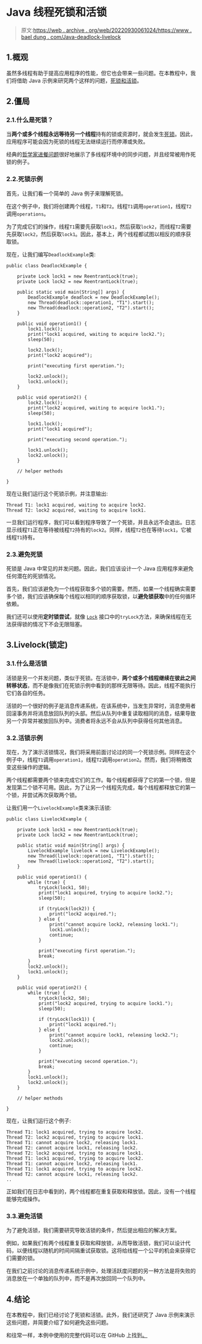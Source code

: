 # Java 线程死锁和活锁

> 原文:[https://web . archive . org/web/20220930061024/https://www . bael dung . com/Java-deadlock-livelock](https://web.archive.org/web/20220930061024/https://www.baeldung.com/java-deadlock-livelock)

## 1.概观

虽然多线程有助于提高应用程序的性能，但它也会带来一些问题。在本教程中，我们将借助 Java 示例来研究两个这样的问题，[死锁和活锁](/web/20220627093650/https://www.baeldung.com/cs/deadlock-livelock-starvation)。

## 2.僵局

### 2.1.什么是死锁？

当**两个或多个线程永远等待另一个线程**持有的锁或资源时，就会发生[死锁](/web/20220627093650/https://www.baeldung.com/cs/os-deadlock)。因此，应用程序可能会因为死锁的线程无法继续运行而停滞或失败。

经典的[哲学家进餐问题](/web/20220627093650/https://www.baeldung.com/java-dining-philoshophers)很好地展示了多线程环境中的同步问题，并且经常被用作死锁的例子。

### 2.2.死锁示例

首先，让我们看一个简单的 Java 例子来理解死锁。

在这个例子中，我们将创建两个线程，`T1`和`T2`。线程`T1`调用`operation1`，线程`T2`调用`operations`。

为了完成它们的操作，线程`T1`需要先获取`lock1`，然后获取`lock2`，而线程`T2`需要先获取`lock2`，然后获取`lock1`。因此，基本上，两个线程都试图以相反的顺序获取锁。

现在，让我们编写`DeadlockExample`类:

```
public class DeadlockExample {

    private Lock lock1 = new ReentrantLock(true);
    private Lock lock2 = new ReentrantLock(true);

    public static void main(String[] args) {
        DeadlockExample deadlock = new DeadlockExample();
        new Thread(deadlock::operation1, "T1").start();
        new Thread(deadlock::operation2, "T2").start();
    }

    public void operation1() {
        lock1.lock();
        print("lock1 acquired, waiting to acquire lock2.");
        sleep(50);

        lock2.lock();
        print("lock2 acquired");

        print("executing first operation.");

        lock2.unlock();
        lock1.unlock();
    }

    public void operation2() {
        lock2.lock();
        print("lock2 acquired, waiting to acquire lock1.");
        sleep(50);

        lock1.lock();
        print("lock1 acquired");

        print("executing second operation.");

        lock1.unlock();
        lock2.unlock();
    }

    // helper methods

}
```

现在让我们运行这个死锁示例，并注意输出:

```
Thread T1: lock1 acquired, waiting to acquire lock2.
Thread T2: lock2 acquired, waiting to acquire lock1.
```

一旦我们运行程序，我们可以看到程序导致了一个死锁，并且永远不会退出。日志显示线程`T1`正在等待被线程`T2`持有的`lock2`。同样，线程`T2`也在等待`lock1`，它被线程`T1`持有。

### 2.3.避免死锁

死锁是 Java 中常见的并发问题。因此，我们应该设计一个 Java 应用程序来避免任何潜在的死锁情况。

首先，我们应该避免为一个线程获取多个锁的需要。然而，如果一个线程确实需要多个锁，我们应该确保每个线程以相同的顺序获取锁，以**避免锁获取**中的任何循环依赖。

我们还可以使用**定时锁尝试**，就像 [`Lock`](/web/20220627093650/https://www.baeldung.com/java-concurrent-locks) 接口中的`tryLock`方法，来确保线程在无法获得锁的情况下不会无限阻塞。

## 3.Livelock(锁定)

### 3.1.什么是活锁

活锁是另一个并发问题，类似于死锁。在活锁中，**两个或多个线程继续在彼此之间转移状态**，而不是像我们在死锁示例中看到的那样无限等待。因此，线程不能执行它们各自的任务。

活锁的一个很好的例子是消息传递系统，在该系统中，当发生异常时，消息使用者回滚事务并将消息放回队列的头部。然后从队列中重复读取相同的消息，结果导致另一个异常并被放回队列中。消费者将永远不会从队列中获得任何其他消息。

### 3.2.活锁示例

现在，为了演示活锁情况，我们将采用前面讨论过的同一个死锁示例。同样在这个例子中，线程`T1`调用`operation1`，线程`T2`调用`operation2`。然而，我们将稍微改变这些操作的逻辑。

两个线程都需要两个锁来完成它们的工作。每个线程都获得了它的第一个锁，但是发现第二个锁不可用。因此，为了让另一个线程先完成，每个线程都释放它的第一个锁，并尝试再次获取两个锁。

让我们用一个`LivelockExample`类来演示活锁:

```
public class LivelockExample {

    private Lock lock1 = new ReentrantLock(true);
    private Lock lock2 = new ReentrantLock(true);

    public static void main(String[] args) {
        LivelockExample livelock = new LivelockExample();
        new Thread(livelock::operation1, "T1").start();
        new Thread(livelock::operation2, "T2").start();
    }

    public void operation1() {
        while (true) {
            tryLock(lock1, 50);
            print("lock1 acquired, trying to acquire lock2.");
            sleep(50);

            if (tryLock(lock2)) {
                print("lock2 acquired.");
            } else {
                print("cannot acquire lock2, releasing lock1.");
                lock1.unlock();
                continue;
            }

            print("executing first operation.");
            break;
        }
        lock2.unlock();
        lock1.unlock();
    }

    public void operation2() {
        while (true) {
            tryLock(lock2, 50);
            print("lock2 acquired, trying to acquire lock1.");
            sleep(50);

            if (tryLock(lock1)) {
                print("lock1 acquired.");
            } else {
                print("cannot acquire lock1, releasing lock2.");
                lock2.unlock();
                continue;
            }

            print("executing second operation.");
            break;
        }
        lock1.unlock();
        lock2.unlock();
    }

    // helper methods

}
```

现在，让我们运行这个例子:

```
Thread T1: lock1 acquired, trying to acquire lock2.
Thread T2: lock2 acquired, trying to acquire lock1.
Thread T1: cannot acquire lock2, releasing lock1.
Thread T2: cannot acquire lock1, releasing lock2.
Thread T2: lock2 acquired, trying to acquire lock1.
Thread T1: lock1 acquired, trying to acquire lock2.
Thread T1: cannot acquire lock2, releasing lock1.
Thread T1: lock1 acquired, trying to acquire lock2.
Thread T2: cannot acquire lock1, releasing lock2.
..
```

正如我们在日志中看到的，两个线程都在重复获取和释放锁。因此，没有一个线程能够完成操作。

### 3.3.避免活锁

为了避免活锁，我们需要研究导致活锁的条件，然后提出相应的解决方案。

例如，如果我们有两个线程重复获取和释放锁，从而导致活锁，我们可以设计代码，以便线程以随机的时间间隔重试获取锁。这将给线程一个公平的机会来获得它们需要的锁。

在我们之前讨论的消息传递系统示例中，处理活跃度问题的另一种方法是将失败的消息放在一个单独的队列中，而不是再次放回同一个队列中。

## 4.结论

在本教程中，我们已经讨论了死锁和活锁。此外，我们还研究了 Java 示例来演示这些问题，并简要介绍了如何避免这些问题。

和往常一样，本例中使用的完整代码可以在 GitHub 上找到[。](https://web.archive.org/web/20220627093650/https://github.com/eugenp/tutorials/tree/master/core-java-modules/core-java-concurrency-advanced-3)